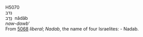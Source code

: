<body>
  <p>H5070<br>  נדב  <br> נָדָב  ‎  nâdâb  <br><i>naw-dawb‘ </i><br>From <a href="h5068.htm">5068</a>  <i>liberal</i>; <i>Nadab</i>, the name of four Israelites: - Nadab.<br></p>
 </body>